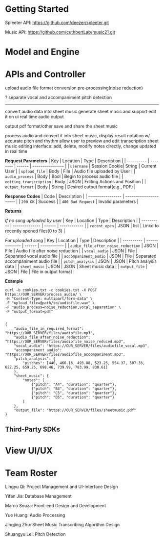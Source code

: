 # Getting Started
Spleeter API: https://github.com/deezer/spleeter.git

Music API: https://github.com/cuthbertLab/music21.git
# Model and Engine

# APIs and Controller
upload audio file
format conversion
pre-processing(noise reduction)

?
separate vocal and accompaniment 
pitch detection

---
convert audio data into sheet music
generate sheet music and support edit it on ui real time audio output

output pdf format/other
save and share the sheet music

process audio and convert it into sheet music, display result notation w/ accurate pitch and rhythm allow user to preview and edit transcription
sheet music editing interface:
add, delete, modify notes directly, change updated in real time

**Request Parameters**
| Key        | Location | Type   | Description      |
| ---------- | -------- | ------ | ---------------- |
| `username` | Session Cookie| String | Current User |
| `upload_file` | Body | File | Audio file uploaded by User |
| `audio_process` | Body | Bool | Begin to process audio file |
| `editing_transcription` | Body | JSON | Editing Actions and Position |
| `output_format` | Body | String | Desired output format(e.g., PDF) |

**Response Codes**
| Code              | Description            |
| ----------------- | ---------------------- |
| `200 OK`     | Success                |
| `400 Bad Request` | Invalid parameters     |

**Returns**

*If no song uploaded by user*
| Key        | Location       | Type   | Description  |
| ---------- | -------------- | ------ | ------------ |
| `recent_open` | JSON | list | Linkd to recently opened files(0 to 3) |

*For uploaded song*
| Key        | Location       | Type   | Description  |
| ---------- | -------------- | ------ | ------------ |
| `audio_file_after_noise_reduction` | JSON | File | Audio file after noise reduction |
| `vocal_audio` | JSON | File | Separated vocal audio file | 
| `accompaniment_audio` | JSON | File | Separated accompaniment audio file | 
| `pitch_analysis` | JSON | JSON | Pitch analysis data |
| `sheet_music` | JSON | JSON | Sheet music data |
| `output_file` | JSON | File | File in output format |

**Example**
~~~ 
curl -b cookies.txt -c cookies.txt -X POST https://OUR_SERVER/process_audio/ \
-H "Content-Type: multipart/form-data" \
-F "upload_file=@path/to/audiofile.wav" \
-F "audio_process=noise_reduction,vocal_separation" \
-F "output_format=pdf"


{
    "audio_file_in_required_format": "https://OUR_SERVER/files/audiofile.mp3",
    "audio_file_after_noise_reduction": "https://OUR_SERVER/files/audiofile_noise_reduced.mp3",
    "vocal_audio": "https://OUR_SERVER/files/audiofile_vocal.mp3",
    "accompaniment_audio": "https://OUR_SERVER/files/audiofile_accompaniment.mp3",
    "pitch_analysis": {
        "pitches": [440, 466.16, 493.88, 523.25, 554.37, 587.33, 622.25, 659.25, 698.46, 739.99, 783.99, 830.61]
    },
    "sheet_music": {
        "notes": [
            {"pitch": "A4", "duration": "quarter"},
            {"pitch": "B4", "duration": "quarter"},
            {"pitch": "C5", "duration": "quarter"},
            {"pitch": "D5", "duration": "quarter"}
        ]
    },
    "output_file": "https://OUR_SERVER/files/sheetmusic.pdf"
}

~~~

## Third-Party SDKs

# View UI/UX

# Team Roster
Lingyu Qi: Project Management and UI-Interface Design

Yifan Jia: Database Management

Marco Souza: Front-end Design and Development

Yue Huang: Audio Processing

Jingjing Zhu: Sheet Music Transcribing Algorithm Design

Shuangyu Lei: Pitch Detection
